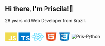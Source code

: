 ## Hi there, I'm Priscila!🧋

28 years old Web Developer from Brazil.




<div style="display: inline_block"><br>
  <img align="center" alt="Pris-Js" height="30" width="40" src="https://raw.githubusercontent.com/devicons/devicon/master/icons/javascript/javascript-plain.svg">
  <img align="center" alt="Pris-Ts" height="30" width="40" src="https://raw.githubusercontent.com/devicons/devicon/master/icons/typescript/typescript-plain.svg">
  <img align="center" alt="Pris-React" height="30" width="40" src="https://raw.githubusercontent.com/devicons/devicon/master/icons/react/react-original.svg">
  <img align="center" alt="Pris-HTML" height="30" width="40" src="https://raw.githubusercontent.com/devicons/devicon/master/icons/html5/html5-original.svg">
  <img align="center" alt="Pris-CSS" height="30" width="40" src="https://raw.githubusercontent.com/devicons/devicon/master/icons/css3/css3-original.svg">
  <img align="center" alt="Pris-Python" height="30" width="40" src="https://www.php.net/images/logos/new-php-logo.svg">
</div>
  
<!--
![Snake animation](https://github.com/priscilajanuario/priscilajanuario/blob/output/github-contribution-grid-snake.svg)
--!>
